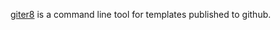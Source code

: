 [giter8][g8] is a command line tool for templates published to github.

[g8]: http://github.com/n8han/giter8#readme
